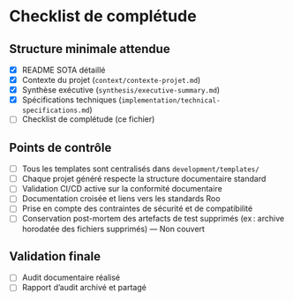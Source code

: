# Checklist de complétude

## Structure minimale attendue

- [x] README SOTA détaillé
- [x] Contexte du projet (`context/contexte-projet.md`)
- [x] Synthèse exécutive (`synthesis/executive-summary.md`)
- [x] Spécifications techniques (`implementation/technical-specifications.md`)
- [ ] Checklist de complétude (ce fichier)

## Points de contrôle

- [ ] Tous les templates sont centralisés dans `development/templates/`
- [ ] Chaque projet généré respecte la structure documentaire standard
- [ ] Validation CI/CD active sur la conformité documentaire
- [ ] Documentation croisée et liens vers les standards Roo
- [ ] Prise en compte des contraintes de sécurité et de compatibilité
- [ ] Conservation post-mortem des artefacts de test supprimés (ex : archive horodatée des fichiers supprimés) — Non couvert

## Validation finale

- [ ] Audit documentaire réalisé
- [ ] Rapport d’audit archivé et partagé
